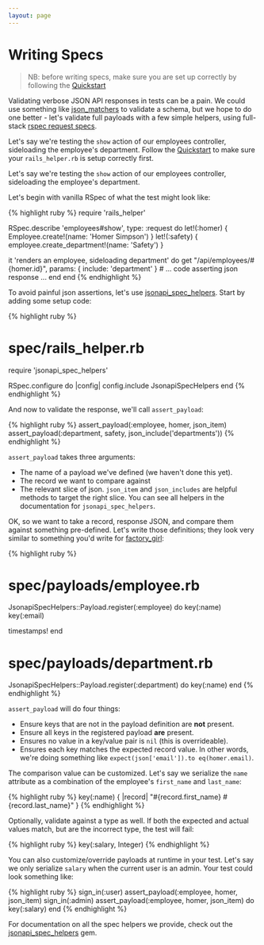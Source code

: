 ```yaml
---
layout: page
---
```


Writing Specs
==========

> NB: before writing specs, make sure you are set up correctly by
> following the [Quickstart](/quickstart)

Validating verbose JSON API responses in tests can be a pain. We could
use something like [json_matchers](https://github.com/thoughtbot/json_matchers) to validate a schema, but we hope to do one better - let's validate full payloads with a few simple helpers, using full-stack [rspec request specs](https://github.com/rspec/rspec-rails#request-specs).

Let's say we're testing the `show` action of our employees controller, sideloading the employee's department. Follow the [Quickstart](/quickstart) to make sure your `rails_helper.rb` is setup correctly first.

Let's say we're testing the `show` action of our employees controller, sideloading the employee's department.

Let's begin with vanilla RSpec of what the test might look like:

{% highlight ruby %}
require 'rails_helper'

RSpec.describe 'employees#show', type: :request do
  let!(:homer)  { Employee.create!(name: 'Homer Simpson') }
  let!(:safety) { employee.create_department!(name: 'Safety') }

  it 'renders an employee, sideloading department' do
    get "/api/employees/#{homer.id}", params: {
      include: 'department'
    }
    # ... code asserting json response ...
  end
end
{% endhighlight %}

To avoid painful json assertions, let's use [jsonapi_spec_helpers](https://github.com/jsonapi-suite/jsonapi_spec_helpers). Start by adding some setup code:

{% highlight ruby %}
# spec/rails_helper.rb
require 'jsonapi_spec_helpers'

RSpec.configure do |config|
  config.include JsonapiSpecHelpers
end
{% endhighlight %}

And now to validate the response, we'll call `assert_payload`:

{% highlight ruby %}
assert_payload(:employee, homer, json_item)
assert_payload(:department, safety, json_include('departments'))
{% endhighlight %}

`assert_payload` takes three arguments:
* The name of a payload we've defined (we haven't done this yet).
* The record we want to compare against
* The relevant slice of json. `json_item` and `json_includes` are
  helpful methods to target the right slice. You can see all helpers in
the documentation for `jsonapi_spec_helpers`.

OK, so we want to take a record, response JSON, and compare them against
something pre-defined. Let's write those definitions; they look very similar to
something you'd write for [factory_girl](https://github.com/thoughtbot/factory_girl):

{% highlight ruby %}
# spec/payloads/employee.rb
JsonapiSpecHelpers::Payload.register(:employee) do
  key(:name)
  key(:email)

  timestamps!
end

# spec/payloads/department.rb
JsonapiSpecHelpers::Payload.register(:department) do
  key(:name)
end
{% endhighlight %}

`assert_payload` will do four things:

* Ensure keys that are not in the payload definition are **not** present.
* Ensure all keys in the registered payload **are** present.
* Ensures no value in a key/value pair is `nil` (this is overrideable).
* Ensures each key matches the expected record value. In other words,
  we're doing something like `expect(json['email']).to eq(homer.email)`.

The comparison value can be customized. Let's say we serialize the
`name` attribute as a combination of the employee's `first_name` and
`last_name`:

{% highlight ruby %}
key(:name) { |record| "#{record.first_name} #{record.last_name}" }
{% endhighlight %}

Optionally, validate against a type as well. If both the expected and
actual values match, but are the incorrect type, the test will fail:

{% highlight ruby %}
key(:salary, Integer)
{% endhighlight %}

You can also customize/override payloads at runtime in your test. Let's
say we only serialize `salary` when the current user is an admin. Your
test could look something like:

{% highlight ruby %}
sign_in(:user)
assert_payload(:employee, homer, json_item)
sign_in(:admin)
assert_payload(:employee, homer, json_item) do
  key(:salary)
end
{% endhighlight %}

For documentation on all the spec helpers we provide, check out the
[jsonapi_spec_helpers](https://github.com/jsonapi-suite/jsonapi_spec_helpers) gem.

<br />
<br />
